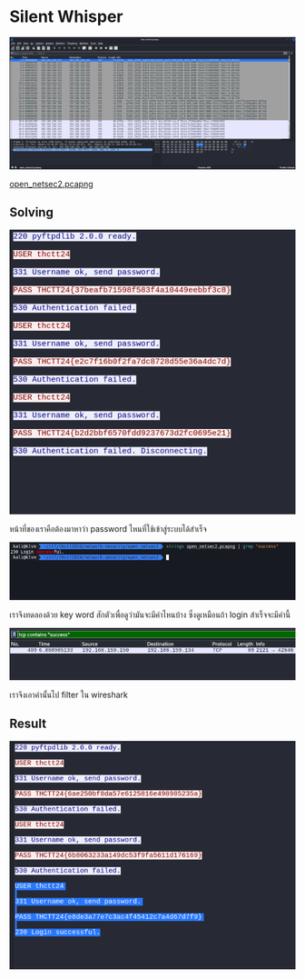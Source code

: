 # Silent Whisper

![1.png](../../images/network-security/slient-whisper/1.png)

[open_netsec2.pcapng](../../files/open_netsec2.pcapng)

## Solving

![2.png](../../images/network-security/slient-whisper/2.png)

หน้าที่ของเราคือต้องมาหาว่า password ไหนที่ใช้เข้าสู่ระบบได้สำเร็จ

![3.png](../../images/network-security/slient-whisper/3.png)

เราจึงทดลองด้วย key word สักตัวเพื่อดูว่ามันจะมีคำไหนบ้าง ซึ่งดูเหมือนถ้า login สำเร็จจะมีคำนี้

![4.png](../../images/network-security/slient-whisper/4.png)

เราจึงเอาคำนั้นไป filter ใน wireshark

## Result

![5.png](../../images/network-security/slient-whisper/5.png)
